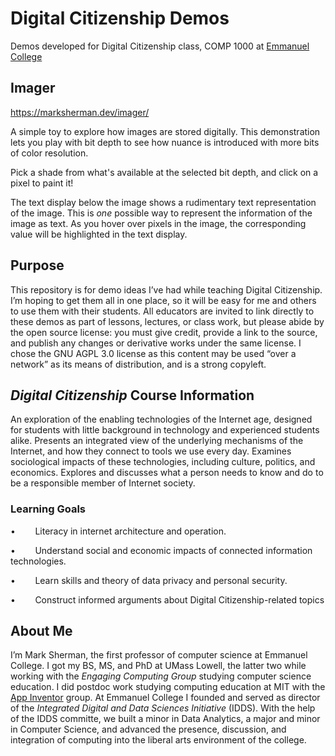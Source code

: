 # Digital Citizenship Demos

Demos developed for Digital Citizenship class, COMP 1000 at [Emmanuel College](https://www.emmanuel.edu/)


## Imager

<https://marksherman.dev/imager/>

A simple toy to explore how images are stored digitally. This demonstration lets you play with bit depth to see how nuance is introduced with more bits of color resolution.

Pick a shade from what's available at the selected bit depth, and click on a pixel to paint it!

The text display below the image shows a rudimentary text representation of the image. This is *one* possible way to represent the information of the image as text. As you hover over pixels in the image, the corresponding value will be highlighted in the text display.

## Purpose

This repository is for demo ideas I’ve had while teaching Digital Citizenship. I’m hoping to get them all in one place, so it will be easy for me and others to use them with their students. All educators are invited to link directly to these demos as part of lessons, lectures, or class work, but please abide by the open source license: you must give credit, provide a link to the source, and publish any changes or derivative works under the same license. I chose the GNU AGPL 3.0 license as this content may be used “over a network” as its means of distribution, and is a strong copyleft.


## *Digital Citizenship* Course Information

An exploration of the enabling technologies of the Internet age, designed for students with little background in technology and experienced students alike. Presents an integrated view of the underlying mechanisms of the Internet, and how they connect to tools we use every day. Examines sociological impacts of these technologies, including culture, politics, and economics. Explores and discusses what a person needs to know and do to be a responsible member of Internet society.

### Learning Goals

•        Literacy in internet architecture and operation.

•        Understand social and economic impacts of connected information technologies.

•        Learn skills and theory of data privacy and personal security.

•        Construct informed arguments about Digital Citizenship-related topics

## About Me

I’m Mark Sherman, the first professor of computer science at Emmanuel College. I got my BS, MS, and PhD at UMass Lowell, the latter two while working with the *Engaging Computing Group* studying computer science education. I did postdoc work studying computing education at MIT with the [App Inventor](https://appinventor.mit.edu/) group. At Emmanuel College I founded and served as director of the *Integrated Digital and Data Sciences Initiative* (IDDS). With the help of the IDDS committe, we built a minor in Data Analytics, a major and minor in Computer Science, and advanced the presence, discussion, and integration of computing into the liberal arts environment of the college.
